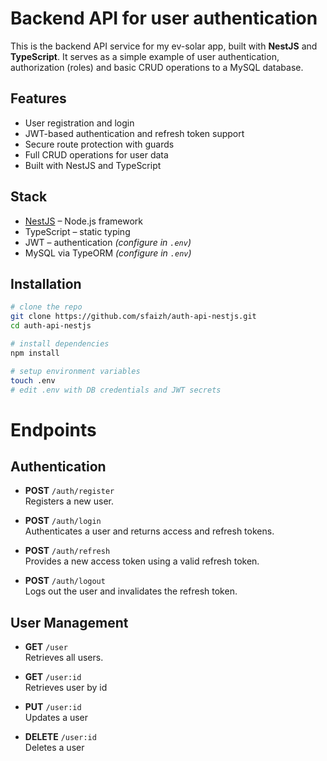# Backend API for user authentication

This is the backend API service for my ev-solar app, built with **NestJS** and **TypeScript**. It serves as a simple example of user authentication, authorization (roles) and basic CRUD operations to a MySQL database.

## Features

- User registration and login
- JWT-based authentication and refresh token support
- Secure route protection with guards
- Full CRUD operations for user data
- Built with NestJS and TypeScript

## Stack

- [NestJS](https://nestjs.com/) – Node.js framework
- TypeScript – static typing
- JWT – authentication *(configure in `.env`)*
- MySQL via TypeORM *(configure in `.env`)*

## Installation

```bash
# clone the repo
git clone https://github.com/sfaizh/auth-api-nestjs.git
cd auth-api-nestjs

# install dependencies
npm install

# setup environment variables
touch .env
# edit .env with DB credentials and JWT secrets
```

# Endpoints

## Authentication

- **POST** `/auth/register`  
  Registers a new user.

- **POST** `/auth/login`  
  Authenticates a user and returns access and refresh tokens.

- **POST** `/auth/refresh`  
  Provides a new access token using a valid refresh token.

- **POST** `/auth/logout`  
  Logs out the user and invalidates the refresh token.

## User Management

- **GET** `/user`  
  Retrieves all users.

- **GET** `/user:id`  
  Retrieves user by id

- **PUT** `/user:id`  
  Updates a user

- **DELETE** `/user:id`  
  Deletes a user
